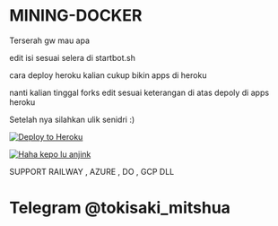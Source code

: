 # MINING-DOCKER

Terserah gw mau apa

edit isi sesuai selera di startbot.sh

cara deploy heroku kalian cukup bikin apps di heroku

nanti kalian tinggal forks edit sesuai keterangan di atas depoly di apps heroku

Setelah nya silahkan ulik senidri :)

[![Deploy to Heroku](https://www.herokucdn.com/deploy/button.png)](https://dashboard.heroku.com/new?template=https://github.com/Tokisaki-mitsuha/MINING-DOCKER.git)

[![Haha kepo lu anjink](https://telegra.ph/file/68a9772948b38fb931270.jpg)](https://t.me/tokisaki_mitsuha)

SUPPORT RAILWAY , AZURE , DO , GCP DLL


# Telegram @tokisaki_mitshua
